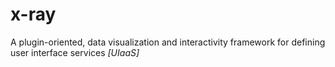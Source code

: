 # x-ray
A plugin-oriented, data visualization and interactivity framework for defining user interface services *[UIaaS]*
